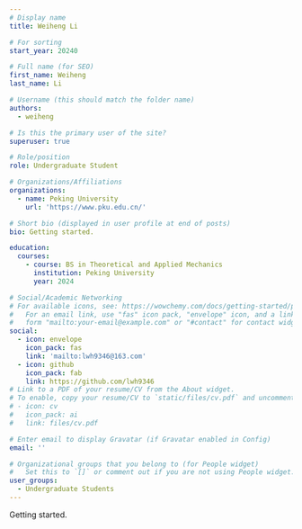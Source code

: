 ```yaml
---
# Display name
title: Weiheng Li

# For sorting
start_year: 20240

# Full name (for SEO)
first_name: Weiheng
last_name: Li

# Username (this should match the folder name)
authors:
  - weiheng

# Is this the primary user of the site?
superuser: true

# Role/position
role: Undergraduate Student

# Organizations/Affiliations
organizations:
  - name: Peking University
    url: 'https://www.pku.edu.cn/'

# Short bio (displayed in user profile at end of posts)
bio: Getting started.

education:
  courses:
    - course: BS in Theoretical and Applied Mechanics
      institution: Peking University
      year: 2024

# Social/Academic Networking
# For available icons, see: https://wowchemy.com/docs/getting-started/page-builder/#icons
#   For an email link, use "fas" icon pack, "envelope" icon, and a link in the
#   form "mailto:your-email@example.com" or "#contact" for contact widget.
social:
  - icon: envelope
    icon_pack: fas
    link: 'mailto:lwh9346@163.com'
  - icon: github
    icon_pack: fab
    link: https://github.com/lwh9346
# Link to a PDF of your resume/CV from the About widget.
# To enable, copy your resume/CV to `static/files/cv.pdf` and uncomment the lines below.
# - icon: cv
#   icon_pack: ai
#   link: files/cv.pdf

# Enter email to display Gravatar (if Gravatar enabled in Config)
email: ''

# Organizational groups that you belong to (for People widget)
#   Set this to `[]` or comment out if you are not using People widget.
user_groups:
  - Undergraduate Students
---
```


Getting started.
